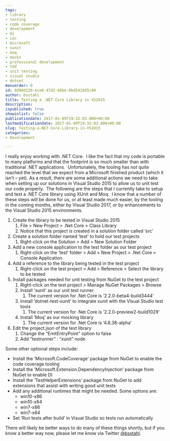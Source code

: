```yaml
---
tags:
- library
- testing
- code coverage
- development
- di
- ioc
- microsoft
- xunit
- moq
- mocks
- professional development
- tdd
- unit testing
- visual studio
- dotnet
menuorder: 0
id: 8d08d120-ece8-47d2-b6be-0bd5416d5c90
author: bsstahl
title: Testing a .NET Core Library in VS2015
description: 
ispublished: true
showinlist: false
publicationdate: 2017-01-09T19:32:03.000+00:00
lastmodificationdate: 2017-01-09T19:32:03.000+00:00
slug: Testing-a-NET-Core-Library-in-VS2015
categories:
- Development

---
```

I really enjoy working with .NET Core.  I like the fact that my code is portable to many platforms and that the footprint is so much smaller than with traditional .NET applications.  Unfortunately, the tooling has not quite reached the level that we expect from a Microsoft finished product (which it isn’t – yet). As a result, there are some additional actions we need to take when setting up our solutions in Visual Studio 2015 to allow us to unit test our code properly.  The following are the steps that I currently take to setup and test a .NET Core library using XUnit and Moq.  I know that a number of these steps will be done for us, or at least made much easier, by the tooling in the coming months, either by Visual Studio 2017, or by enhancements to the Visual Studio 2015 environments.

1. Create the library to be tested in Visual Studio 2015
    1. File &gt; New Project &gt; .Net Core &gt; Class Library
    2. Notice that this project is created in a solution folder called ‘src’
2. Create a solution folder named ‘test’ to hold our test projects
    1. Right-click on the Solution &gt; Add &gt; New Solution Folder
3. Add a new console application to the test folder as our test project
    1. Right-click on the ‘test’ folder &gt; Add &gt; New Project &gt; .Net Core &gt; Console Application
4. Add a reference to the library being tested in the test project
    1. Right-click on the test project &gt; Add &gt; Reference &gt; Select the library to be tested
5. Install packages needed for unit testing from NuGet to the test project
    1. Right-click on the test project &gt; Manage NuGet Packages &gt; Browse
    2. Install ‘xunit’ as our unit test runner
        1. The current version for .Net Core is ‘2.2.0-beta4-build3444’
    3. Install ‘dotnet-test-xunit’ to integrate xunit with the Visual Studio test tools
        1. The current version for .Net Core is ‘2.2.0-preview2-build1029’
    4. Install ‘Moq’ as our mocking library
        1. The current version for .Net Core is ‘4.6.38-alpha’
6. Edit the project.json of the test library
    1. Change the “EmitEntryPoint” option to false
    2. Add “testrunner” : “xunit” node


Some other optional steps include:

- Install the ‘Microsoft.CodeCoverage’ package from NuGet to enable the code coverage tooling
- Install the ‘Microsoft.Extension.DependencyInjection’ package from NuGet to enable DI
- Install the ‘TestHelperExtensions’ package from NuGet to add extensions that assist with writing good unit tests
- Add any additional runtimes that might be needed. Some options are:
    - win10-x86
    - win10-x64
    - win7-x86
    - win7-x64
- Set ‘Run tests after build’ in Visual Studio so tests run automatically


There will likely be better ways to do many of these things shortly, but if you know a better way now, please let me know via Twitter [@bsstahl](https://twitter.com/bsstahl).